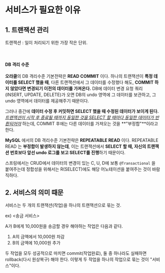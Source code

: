 # 서비스가 필요한 이유
## 1. 트랜잭션 관리
트랜잭션 : 일이 처리되기 위한 가장 작은 단위.

<br/>

#### DB 격리 수준

**오라클**의 DB 격리수준 기본전략은 **READ COMMIT** 이다.
하나의 트랜잭션이 **특정 데이터를 SELECT 했을 때**, 다른 트랜잭션에서 그 데이터를 수정했다 해도, **COMMIT 하지 않았다면 변경되기 이전의 데이터를 가져온다.** DB에 데이터 변경 요청 쿼리(INSERT, UPDATE, DELETE)가 오면 DB의 undo 영역에 그 데이터를 보관하고, 그 undo 영역에서 데이터를 제공해주기 때문이다.

그러나 중간에 **데이터 수정 후 커밋하면 SELECT 했을 때 수정된 데이터가 보이게 된다.** *<u>트랜잭션이 시작 후 종료될 때까지 동일한 것을 SELECT 할 때마다 동일한 데이터가 반환되어야</u>* 하는데, COMMIT 후에는 다른 데이터를 가져오는 것을 **"부정합"**이라고 한다.

**MySQL** 에서의 DB 격리수준 기본전략은 **REPEATABLE READ** 이다.
REPEATABLE READ 는 **부정합이 발생하지 않는데**, 이는 트랜잭션에서 **SELECT 할 때, 자신의 트랜잭션 번호보다 앞선 undo 로그를 보고 SELECT를 진행**하기 때문이다.

스프링에서는 CRUD에서 데이터의 변경이 있는 C, U, D에 보통 ```@Transactional``` 을 붙여주는데 정합성을 위해서는 R(SELECT)에도 해당 어노테이션을 붙여주는 것이 바람직하다.



## 2. 서비스의 의미 때문
서비스는 두 개의 트랜잭션(작업)을 하나의 트랜잭션으로 묶는 것.

ex)  <송금 서비스>

A가 B에게 10,000원을 송금할 경우 해야하는 작업은 다음과 같다.

1. A의 금액에서 10,000원 차감
2. B의 금액에 10,000원 추가

두 작업을 모두 성공적으로 마치면 commit(작업완료), 둘 중 하나라도 실패하면 rollback(다시 원상복구) 해야 한다.
이렇게 두 작업을 하나의 작업으로 묶는 것이 "서비스"이다.

